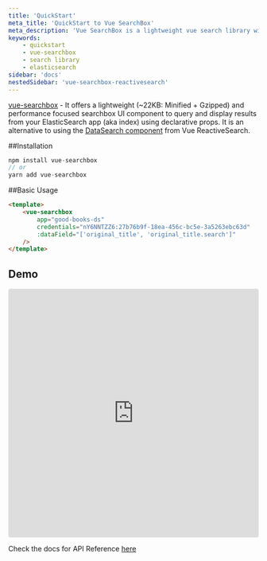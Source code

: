 ```yaml
---
title: 'QuickStart'
meta_title: 'QuickStart to Vue SearchBox'
meta_description: 'Vue SearchBox is a lightweight vue search library with some common utilities.'
keywords:
    - quickstart
    - vue-searchbox
    - search library
    - elasticsearch
sidebar: 'docs'
nestedSidebar: 'vue-searchbox-reactivesearch'
---
```


[vue-searchbox](https://github.com/appbaseio/vue-searchbox) - It offers a lightweight (~22KB: Minified + Gzipped) and performance focused searchbox UI component to query and display results from your ElasticSearch app (aka index) using declarative props. It is an alternative to using the [DataSearch component](/docs/reactivesearch/vue/search/DataSearch) from Vue ReactiveSearch.

##Installation

```js
npm install vue-searchbox
// or
yarn add vue-searchbox
```

##Basic Usage

```html
<template>
	<vue-searchbox
		app="good-books-ds"
		credentials="nY6NNTZZ6:27b76b9f-18ea-456c-bc5e-3a5263ebc63d"
		:dataField="['original_title', 'original_title.search']"
	/>
</template>
```

## Demo

<iframe src="https://codesandbox.io/embed/github/appbaseio/vue-searchbox/tree/master/example" style="width:100%; height:500px; border:0; border-radius: 4px; overflow:hidden;" sandbox="allow-modals allow-forms allow-popups allow-scripts allow-same-origin"></iframe>

Check the docs for API Reference [here](/docs/reactivesearch/vue-searchbox/apireference/)
